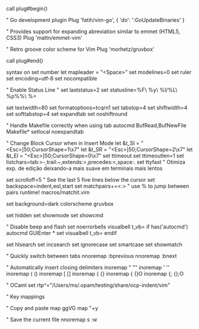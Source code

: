 call plug#begin()

" Go development plugin
Plug 'fatih/vim-go', { 'do': ':GoUpdateBinaries' }

" Provides support for expanding abreviation similar to emmet (HTML5, CSS3)
Plug 'mattn/emmet-vim'

" Retro groove color scheme for Vim
Plug 'morhetz/gruvbox'

call plug#end()

syntax on
set number
let mapleader = "\<Space>"
set modelines=0
set ruler
set encoding=utf-8
set nocompatible

" Enable Status Line
" set laststatus=2
set statusline=%F\ %y\ %l/%L\ %p%%\ %=

set textwidth=80
set formatoptions=tcqrn1
set tabstop=4
set shiftwidth=4
set softtabstop=4
set expandtab
set noshiftround

" Handle Makefile correctly when using tab
autocmd BufRead,BufNewFile Makefile* setlocal noexpandtab

" Change Block Cursor when in Insert Mode
let &t_SI = "\<Esc>]50;CursorShape=1\x7"
let &t_SR = "\<Esc>]50;CursorShape=2\x7"
let &t_EI = "\<Esc>]50;CursorShape=0\x7"
set ttimeout
set ttimeoutlen=1
set listchars=tab:>-,trail:~,extends:>,precedes:<,space:.
set ttyfast " Otimiza exp. de edição deixando-a mais suave em terminais mais lentos 

set scrolloff=5 " See the last 5 five lines below the cursor
set backspace=indent,eol,start
set matchpairs+=<:> " use % to jump between pairs
runtime! macros/matchit.vim

set background=dark
colorscheme gruvbox

set hidden
set showmode
set showcmd

" Disable beep and flash
set noerrorbells visualbell t_vb=
if has('autocmd')
  autocmd GUIEnter * set visualbell t_vb=
endif

set hlsearch
set incsearch
set ignorecase
set smartcase
set showmatch

" Quickly switch between tabs
nnoremap <C-h> :bprevious<CR>
nnoremap <C-l> :bnext<CR>

" Automatically insert closing delimiters
inoremap " ""<left>
inoremap ' ''<left>
inoremap ( ()<left>
inoremap [ []<left>
inoremap { {}<left>
inoremap {<CR> {<CR>}<ESC>O
inoremap {;<CR> {<CR>};<ESC>O

" OCaml
set rtp^="/Users/ms/.opam/testing/share/ocp-indent/vim"

" Key mappings

" Copy and paste
map <C-a> ggVG
map <C-c> "+y

" Save the current file
nnoremap <Leader>s :w<CR>
